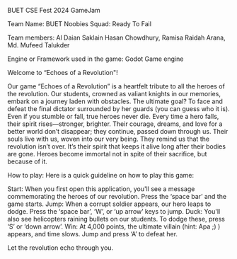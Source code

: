 BUET CSE Fest 2024 GameJam

Team Name: BUET Noobies Squad: Ready To Fail

Team members: Al Daian Saklain Hasan Chowdhury, Ramisa Raidah Arana, Md. Mufeed Talukder

Engine or Framework used in the game: Godot Game engine

Welcome to “Echoes of a Revolution"! 

Our game “Echoes of a Revolution” is a heartfelt tribute to all the heroes of the revolution. Our students, crowned as valiant knights in our memories, embark on a journey laden with obstacles.
The ultimate goal? To face and defeat the final dictator surrounded by her guards (you can guess who it is). Even if you stumble or fall, true heroes never die. 
Every time a hero falls, their spirit rises—stronger, brighter. Their courage, dreams, and love for a better world don’t disappear; they continue, passed down through us. 
Their souls live with us, woven into our very being. They remind us that the revolution isn’t over. It’s their spirit that keeps it alive long after their bodies are gone. 
Heroes become immortal not in spite of their sacrifice, but because of it.

How to play: Here is a quick guideline on how to play this game:

Start: When you first open this application, you'll see a message commemorating the heroes of our revolution. Press the ‘space bar’ and the game starts.
Jump: When a corrupt soldier appears, our hero leaps to dodge. Press the ‘space bar’, ‘W’, or ‘up arrow’ keys to jump.
Duck: You'll also see helicopters raining bullets on our students. To dodge these, press ‘S’ or ‘down arrow’.
Win: At 4,000 points, the ultimate villain (hint: Apa ;) ) appears, and time slows. Jump and press ‘A’ to defeat her.

Let the revolution echo through you.
